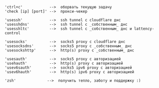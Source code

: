 


	'ctrl+c'            -->  оборвать текущую задачу
	'check [ip] [port]' -->  прокси-чекер

	'usessh'            -->  ssh tunnel с cloudflare днс
	'usesshdns'         -->  ssh tunnel c _собственным_ днс
	'usesshltc'         -->  ssh tunnel c _собственным_ днс и lattency-control

	'usesocks'          -->  socks5 proxy с cloudflare днс
	'usesocksdns'       -->  socks5 proxy c _собственным_ днс
	'usesockshttp'      -->  http(s) proxy c _собственным_ днс

	'usesauth'          -->  socks5 proxy с авторизацией
	'usehauth'          -->  http(s) proxy с авторизацией
	'usev6sauth'        -->  socks5 ipv6 proxy с авторизацией
	'usev6hauth'        -->  http(s) ipv6 proxy с авторизацией

	'zsh'              -->  получить тепло, заботу и поддержку :)




